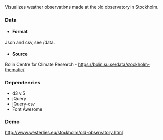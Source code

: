 Visualizes weather observations made at the old observatory in Stockholm.

### Data
- #### Format
Json and csv, see /data.

- #### Source
Bolin Centre for Climate Research - https://bolin.su.se/data/stockholm-thematic/

### Dependencies
- d3 v.5  
- jQuery  
- jQuery-csv
- Font Awesome  

### Demo
http://www.westerlies.eu/stockholm/old-observatory.html
